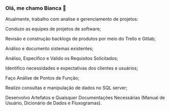 ### Olá, me chamo Bianca 👋

<div>Atualmente, trabalho com analise e gerenciamento de projetos:<p>
 <p> Conduzo as equipes de projetos de software;<p>
  Revisão e construção backlogs de produtos por meio do Trello e Gitlab;<p>
Análiso e documento sistemas existentes; <p>
Análiso, Especifico e Valido os Requisitos Solicitados;<p>
Identifico necessidades e expectativas dos clientes e usuários; <p>
Faço Análise de Pontos de Função; <p>
Realizo consultas e manipulação de dados no SQL server;<p>
Desenvolvo Artefatos e Quaisquer Documentações Necessárias (Manual de Usuário, Dicionário de Dados e Fluxogramas).</div>
